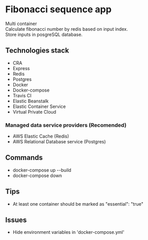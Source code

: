 # Fibonacci sequence app
Multi container\
Calculate fibonacci number by redis based on input index.\
Store inputs in posgreSQL database.

## Technologies stack
- CRA
- Express
- Redis
- Postgres
- Docker
- Docker-compose
- Travis CI
- Elastic Beanstalk
- Elastic Container Service
- Virtual Private Cloud

### Managed data service providers (Recomended)
- AWS Elastic Cache (Redis)
- AWS Relational Database service (Postgres)

## Commands
- docker-compose up --build
- docker-compose down

## Tips
- At least one container should be marked as "essential": "true" 

## Issues
- Hide environment variables in 'docker-compose.yml'